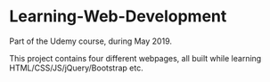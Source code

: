 # Learning-Web-Development
Part of the Udemy course, during May 2019.

This project contains four different webpages, all built while learning HTML/CSS/JS/jQuery/Bootstrap etc.
